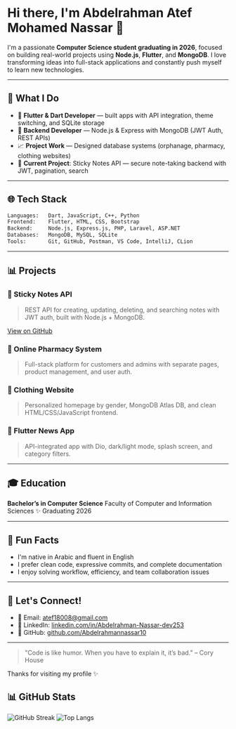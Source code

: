 # Hi there, I'm Abdelrahman Atef Mohamed Nassar 👋

I'm a passionate **Computer Science student graduating in 2026**, focused on building real-world projects using **Node.js**, **Flutter**, and **MongoDB**. I love transforming ideas into full-stack applications and constantly push myself to learn new technologies.

---

## 🚀 What I Do

* 🧱 **Flutter & Dart Developer** — built apps with API integration, theme switching, and SQLite storage
* 🚀 **Backend Developer** — Node.js & Express with MongoDB (JWT Auth, REST APIs)
* 📈 **Project Work** — Designed database systems (orphanage, pharmacy, clothing websites)
* 📅 **Current Project**: Sticky Notes API — secure note-taking backend with JWT, pagination, search

---

## 🌐 Tech Stack

```txt
Languages:   Dart, JavaScript, C++, Python
Frontend:    Flutter, HTML, CSS, Bootstrap
Backend:     Node.js, Express.js, PHP, Laravel, ASP.NET
Databases:   MongoDB, MySQL, SQLite
Tools:       Git, GitHub, Postman, VS Code, IntelliJ, CLion
```

---

## 📊 Projects

### 📍 Sticky Notes API

> REST API for creating, updating, deleting, and searching notes with JWT auth, built with Node.js + MongoDB.

[View on GitHub](https://github.com/Abdelrahmannassar10/your-sticky-notes-repo)

### 🏥 Online Pharmacy System

> Full-stack platform for customers and admins with separate pages, product management, and user auth.

### 🍔 Clothing Website

> Personalized homepage by gender, MongoDB Atlas DB, and clean HTML/CSS/JavaScript frontend.

### 📰 Flutter News App

> API-integrated app with Dio, dark/light mode, splash screen, and category filters.

---

## 🎓 Education

**Bachelor’s in Computer Science**
Faculty of Computer and Information Sciences
✨ Graduating 2026

---

## 🚫 Fun Facts

* I'm native in Arabic and fluent in English
* I prefer clean code, expressive commits, and complete documentation
* I enjoy solving workflow, efficiency, and team collaboration issues

---

## 💬 Let's Connect!

* 📧 Email: [atef18008@gmail.com](mailto:atef18008@gmail.com)
* 👤 LinkedIn: [linkedin.com/in/Abdelrahman-Nassar-dev253](https://www.linkedin.com/in/Abdelrahman-Nassar-dev253)
* 🐳 GitHub: [github.com/Abdelrahmannassar10](https://github.com/Abdelrahmannassar10)

---

> "Code is like humor. When you have to explain it, it’s bad." – Cory House

Thanks for visiting my profile ✨
## 📊 GitHub Stats

![GitHub Streak](https://github-readme-streak-stats.herokuapp.com/?user=Abdelrahman-Nassar-dev253&theme=default)
![Top Langs](https://github-readme-stats.vercel.app/api/top-langs/?username=Abdelrahman-Nassar-dev253&layout=compact)


